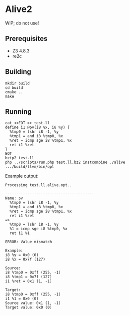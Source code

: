 Alive2
======

WIP; do not use!

Prerequisites
-------------

* Z3 4.8.3
* re2c

Building
--------

```
mkdir build
cd build
cmake ..
make
```

Running
-------
```
cat <<EOT >> test.ll
define i1 @pv(i8 %x, i8 %y) {
  %tmp0 = lshr i8 -1, %y
  %tmp1 = and i8 %tmp0, %x
  %ret = icmp sge i8 %tmp1, %x
  ret i1 %ret
}
EOT
bzip2 test.ll
php ../scripts/run.php test.ll.bz2 instcombine ./alive .../build/llvm/bin/opt
```

Example output:
```
Processing test.ll.alive.opt..

----------------------------------------
Name: pv
  %tmp0 = lshr i8 -1, %y
  %tmp1 = and i8 %tmp0, %x
  %ret = icmp sge i8 %tmp1, %x
  ret i1 %ret
=>
  %tmp0 = lshr i8 -1, %y
  %1 = icmp sge i8 %tmp0, %x
  ret i1 %1

ERROR: Value mismatch

Example:
i8 %y = 0x0 (0)
i8 %x = 0x7f (127)

Source:
i8 %tmp0 = 0xff (255, -1)
i8 %tmp1 = 0x7f (127)
i1 %ret = 0x1 (1, -1)

Target:
i8 %tmp0 = 0xff (255, -1)
i1 %1 = 0x0 (0)
Source value: 0x1 (1, -1)
Target value: 0x0 (0)
```
